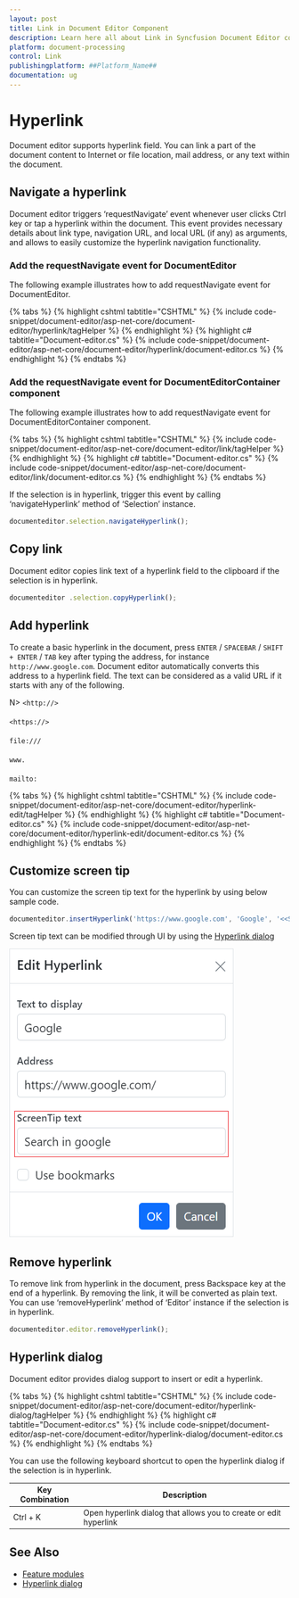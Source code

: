```yaml
---
layout: post
title: Link in Document Editor Component
description: Learn here all about Link in Syncfusion Document Editor component of Syncfusion Essential JS 2 and more.
platform: document-processing
control: Link
publishingplatform: ##Platform_Name##
documentation: ug
---
```



# Hyperlink

Document editor supports hyperlink field. You can link a part of the document content to Internet or file location, mail address, or any text within the document.

## Navigate a hyperlink

Document editor triggers ‘requestNavigate’ event whenever user clicks Ctrl key or tap a hyperlink within the document. This event provides necessary details about link type, navigation URL, and local URL (if any) as arguments, and allows to easily customize the hyperlink navigation functionality.

### Add the requestNavigate event for DocumentEditor

The following example illustrates how to add requestNavigate event for DocumentEditor.


{% tabs %}
{% highlight cshtml tabtitle="CSHTML" %}
{% include code-snippet/document-editor/asp-net-core/document-editor/hyperlink/tagHelper %}
{% endhighlight %}
{% highlight c# tabtitle="Document-editor.cs" %}
{% include code-snippet/document-editor/asp-net-core/document-editor/hyperlink/document-editor.cs %}
{% endhighlight %}
{% endtabs %}


### Add the requestNavigate event for DocumentEditorContainer component

The following example illustrates how to add requestNavigate event for DocumentEditorContainer component.


{% tabs %}
{% highlight cshtml tabtitle="CSHTML" %}
{% include code-snippet/document-editor/asp-net-core/document-editor/link/tagHelper %}
{% endhighlight %}
{% highlight c# tabtitle="Document-editor.cs" %}
{% include code-snippet/document-editor/asp-net-core/document-editor/link/document-editor.cs %}
{% endhighlight %}
{% endtabs %}


If the selection is in hyperlink, trigger this event by calling ‘navigateHyperlink’ method of ‘Selection’ instance.

```typescript
documenteditor.selection.navigateHyperlink();
```

## Copy link

Document editor copies link text of a hyperlink field to the clipboard if the selection is in hyperlink.

```typescript
documenteditor .selection.copyHyperlink();
```

## Add hyperlink

To create a basic hyperlink in the document, press `ENTER` / `SPACEBAR` / `SHIFT + ENTER` / `TAB` key after typing the address, for instance `http://www.google.com`. Document editor automatically converts this address to a hyperlink field. The text can be considered as a valid URL if it starts with any of the following.

N> `<http://>`<br>
<br/> `<https://>`<br>
<br/> `file:///`<br>
<br/> `www.`<br>
<br/> `mailto:`<br>


{% tabs %}
{% highlight cshtml tabtitle="CSHTML" %}
{% include code-snippet/document-editor/asp-net-core/document-editor/hyperlink-edit/tagHelper %}
{% endhighlight %}
{% highlight c# tabtitle="Document-editor.cs" %}
{% include code-snippet/document-editor/asp-net-core/document-editor/hyperlink-edit/document-editor.cs %}
{% endhighlight %}
{% endtabs %}


## Customize screen tip

You can customize the screen tip text for the hyperlink by using below sample code.

```typescript
documenteditor.insertHyperlink('https://www.google.com', 'Google', '<<Screen tip text>>');
```

Screen tip text can be modified through UI by using the [Hyperlink dialog](../asp-net-core/dialog#hyperlink-dialog/)

![Add or modify the screen tip text for hyperlinks in a Word document.](images/screentip.png)

## Remove hyperlink

To remove link from hyperlink in the document, press Backspace key at the end of a hyperlink. By removing the link, it will be converted as plain text. You can use ‘removeHyperlink’ method of ‘Editor’ instance if the selection is in hyperlink.

```typescript
documenteditor.editor.removeHyperlink();
```

## Hyperlink dialog

Document editor provides dialog support to insert or edit a hyperlink.


{% tabs %}
{% highlight cshtml tabtitle="CSHTML" %}
{% include code-snippet/document-editor/asp-net-core/document-editor/hyperlink-dialog/tagHelper %}
{% endhighlight %}
{% highlight c# tabtitle="Document-editor.cs" %}
{% include code-snippet/document-editor/asp-net-core/document-editor/hyperlink-dialog/document-editor.cs %}
{% endhighlight %}
{% endtabs %}


You can use the following keyboard shortcut to open the hyperlink dialog if the selection is in hyperlink.

| Key Combination | Description |
|-----------------|-------------|
|Ctrl + K | Open hyperlink dialog that allows you to create or edit hyperlink|

## See Also

* [Feature modules](../asp-net-core/feature-module)
* [Hyperlink dialog](../asp-net-core/dialog#hyperlink-dialog)
